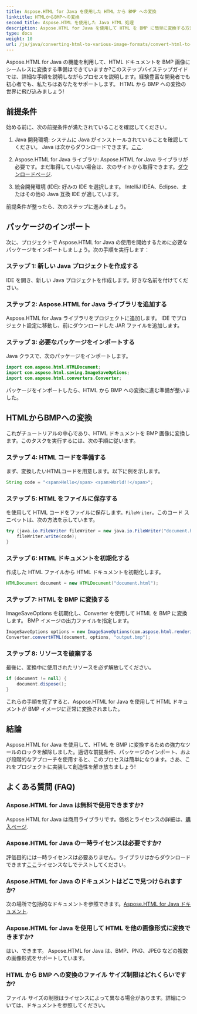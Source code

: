 ```yaml
---
title: Aspose.HTML for Java を使用した HTML から BMP への変換
linktitle: HTMLからBMPへの変換
second_title: Aspose.HTML を使用した Java HTML 処理
description: Aspose.HTML for Java を使用して HTML を BMP に簡単に変換する方法を学びましょう。前提条件とパッケージのインポートを含むステップバイステップのガイド。今すぐ探索してみよう！
type: docs
weight: 10
url: /ja/java/converting-html-to-various-image-formats/convert-html-to-bmp/
---
```


Aspose.HTML for Java の機能を利用して、HTML ドキュメントを BMP 画像にシームレスに変換する準備はできていますか?このステップバイステップガイドでは、詳細な手順を説明しながらプロセスを説明します。経験豊富な開発者でも初心者でも、私たちはあなたをサポートします。 HTML から BMP への変換の世界に飛び込みましょう!

## 前提条件

始める前に、次の前提条件が満たされていることを確認してください。

1.  Java 開発環境: システムに Java がインストールされていることを確認してください。 Java は次からダウンロードできます。[ここ](https://www.java.com/download/).

2.  Aspose.HTML for Java ライブラリ: Aspose.HTML for Java ライブラリが必要です。まだ取得していない場合は、次のサイトから取得できます。[ダウンロードページ](https://releases.aspose.com/html/java/).

3. 統合開発環境 (IDE): 好みの IDE を選択します。 IntelliJ IDEA、Eclipse、またはその他の Java 互換 IDE が適しています。

前提条件が整ったら、次のステップに進みましょう。

## パッケージのインポート

次に、プロジェクトで Aspose.HTML for Java の使用を開始するために必要なパッケージをインポートしましょう。次の手順を実行します：

### ステップ 1: 新しい Java プロジェクトを作成する

IDE を開き、新しい Java プロジェクトを作成します。好きな名前を付けてください。

### ステップ 2: Aspose.HTML for Java ライブラリを追加する

Aspose.HTML for Java ライブラリをプロジェクトに追加します。 IDE でプロジェクト設定に移動し、前にダウンロードした JAR ファイルを追加します。

### ステップ 3: 必要なパッケージをインポートする

Java クラスで、次のパッケージをインポートします。

```java
import com.aspose.html.HTMLDocument;
import com.aspose.html.saving.ImageSaveOptions;
import com.aspose.html.converters.Converter;
```

パッケージをインポートしたら、HTML から BMP への変換に進む準備が整いました。

## HTMLからBMPへの変換

これがチュートリアルの中心であり、HTML ドキュメントを BMP 画像に変換します。このタスクを実行するには、次の手順に従います。

### ステップ 4: HTML コードを準備する

まず、変換したいHTMLコードを用意します。以下に例を示します。

```java
String code = "<span>Hello</span> <span>World!!</span>";
```

### ステップ 5: HTML をファイルに保存する

を使用して HTML コードをファイルに保存します。`FileWriter`。このコード スニペットは、次の方法を示しています。

```java
try (java.io.FileWriter fileWriter = new java.io.FileWriter("document.html")) {
    fileWriter.write(code);
}
```

### ステップ 6: HTML ドキュメントを初期化する

作成した HTML ファイルから HTML ドキュメントを初期化します。

```java
HTMLDocument document = new HTMLDocument("document.html");
```

### ステップ 7: HTML を BMP に変換する

ImageSaveOptions を初期化し、Converter を使用して HTML を BMP に変換します。 BMP イメージの出力ファイルを指定します。

```java
ImageSaveOptions options = new ImageSaveOptions(com.aspose.html.rendering.image.ImageFormat.Bmp);
Converter.convertHTML(document, options, "output.bmp");
```

### ステップ 8: リソースを破棄する

最後に、変換中に使用されたリソースを必ず解放してください。

```java
if (document != null) {
    document.dispose();
}
```

これらの手順を完了すると、Aspose.HTML for Java を使用して HTML ドキュメントが BMP イメージに正常に変換されました。

## 結論

Aspose.HTML for Java を使用して、HTML を BMP に変換するための強力なツールのロックを解除しました。適切な前提条件、パッケージのインポート、および段階的なアプローチを使用すると、このプロセスは簡単になります。さあ、これをプロジェクトに実装して創造性を解き放ちましょう!

## よくある質問 (FAQ)

### Aspose.HTML for Java は無料で使用できますか?
 Aspose.HTML for Java は商用ライブラリです。価格とライセンスの詳細は、[購入ページ](https://purchase.aspose.com/buy).

### Aspose.HTML for Java の一時ライセンスは必要ですか?
評価目的には一時ライセンスは必要ありません。ライブラリはからダウンロードできます[ここ](https://releases.aspose.com/)ライセンスなしでテストしてください。

### Aspose.HTML for Java のドキュメントはどこで見つけられますか?
次の場所で包括的なドキュメントを参照できます。[Aspose.HTML for Java ドキュメント](https://reference.aspose.com/html/java/).

### Aspose.HTML for Java を使用して HTML を他の画像形式に変換できますか?
はい、できます。 Aspose.HTML for Java は、BMP、PNG、JPEG などの複数の画像形式をサポートしています。

### HTML から BMP への変換のファイル サイズ制限はどれくらいですか?
ファイル サイズの制限はライセンスによって異なる場合があります。詳細については、ドキュメントを参照してください。